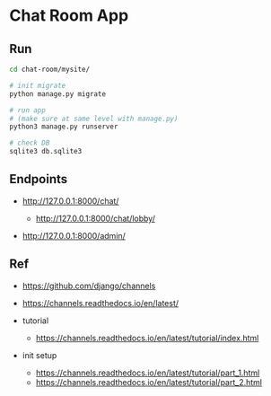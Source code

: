 # Chat Room App

## Run
```bash
cd chat-room/mysite/

# init migrate
python manage.py migrate

# run app
# (make sure at same level with manage.py)
python3 manage.py runserver
```

```bash
# check DB
sqlite3 db.sqlite3
```

## Endpoints

- http://127.0.0.1:8000/chat/
  - http://127.0.0.1:8000/chat/lobby/

- http://127.0.0.1:8000/admin/

## Ref

- https://github.com/django/channels
- https://channels.readthedocs.io/en/latest/

- tutorial
  - https://channels.readthedocs.io/en/latest/tutorial/index.html
- init setup
  - https://channels.readthedocs.io/en/latest/tutorial/part_1.html
  - https://channels.readthedocs.io/en/latest/tutorial/part_2.html